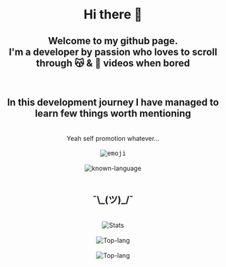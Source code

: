 <h1 align="center"> Hi there 👋 </h1>

<h2 align="center">
Welcome to my github page.<br/>I'm a developer by passion who loves to scroll through &#128573; & 🐶 videos when bored
</h2>

<br/>

<h2 align="center">In this development journey I have managed to learn few things worth mentioning</h2>

<br/>

<div align="center">Yeah self promotion whatever...</div>

<br/>

<!-- ![ernie-sesame-street](https://github.com/sonukuldeep/sonukuldeep/assets/57728165/09fd47a3-cc6d-4a8e-9b75-07dba9f39c31) -->
<!-- ![ezgif com-optimize](https://github.com/sonukuldeep/sonukuldeep/assets/57728165/f93c976d-f51a-44b8-ac45-5b2a5871eba5) -->


<!-- ![emoji](https://i.ibb.co/JykDTBP/ernie-sesame-street.gif) -->
<div align="center">
<kbd>
<img src="https://github.com/sonukuldeep/sonukuldeep/assets/57728165/f93c976d-f51a-44b8-ac45-5b2a5871eba5" alt="emoji" >
</kbd>
</div> 

<br/>
<!-- skills -->

<div align="center">
<img src="https://skillicons.dev/icons?i=js,ts,html,css,tailwind,sass,nodejs,react,vue,flask,rust,python,php,solidity,mongodb,mysql,prisma,threejs,figma" alt="known-language"/>
</div> 

<br/>

<!-- ![Kuldeep's GitHub stats](https://github-readme-stats.vercel.app/api?username=sonukuldeep&show_icons=true&theme=gruvbox) -->

<!-- <picture>
<source
  srcset="https://github-readme-stats.vercel.app/api?username=sonukuldeep&show_icons=true&theme=dark"
  media="(prefers-color-scheme: dark)"
/>
<source
  srcset="https://github-readme-stats.vercel.app/api?username=sonukuldeep&show_icons=true"
  media="(prefers-color-scheme: light), (prefers-color-scheme: no-preference)"
/>
<img src="https://github-readme-stats.vercel.app/api?username=sonukuldeep&show_icons=true" />
</picture> -->


<!-- [![Top Langs](https://github-readme-stats.vercel.app/api/top-langs/?username=sonukuldeep&layout=pie&langs_count=8&size_weight=0.5&count_weight=0.5&theme=gruvbox)](https://github.com/sonukuldeep/github-readme-stats) -->

<!-- graph stats -->

<h2 align="center">
¯\_(ツ)_/¯
</h2>

<br/>

<div align="center">
<img src="https://github-readme-stats.vercel.app/api?username=sonukuldeep&show_icons=true&theme=gruvbox" alt="Stats" />
</div>

<br/>

<div align="center"> 
<img src="https://streak-stats.demolab.com/?user=sonukuldeep&theme=gruvbox" alt="Top-lang" />
</div>

<br/>

<div align="center"> 
<img src="https://github-readme-stats.vercel.app/api/top-langs/?username=sonukuldeep&layout=pie&langs_count=8&size_weight=0.5&count_weight=0.5&theme=gruvbox" alt="Top-lang" />
</div>

<!-- [![GitHub Streak](https://streak-stats.demolab.com/?user=sonukuldeep&theme=gruvbox)](https://git.io/streak-stats) -->